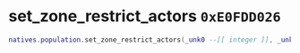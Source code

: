 # set_zone_restrict_actors `0xE0FDD026`

```lua
natives.population.set_zone_restrict_actors(_unk0 --[[ integer ]], _unk1 --[[ integer ]])
```